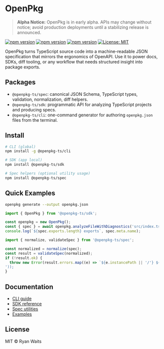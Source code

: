 # OpenPkg

> **Alpha Notice:** OpenPkg is in early alpha. APIs may change without notice; avoid production deployments until a stabilizing release is announced.

[![npm version](https://img.shields.io/npm/v/@openpkg-ts%2Fcli.svg)](https://www.npmjs.com/package/@openpkg-ts/cli)
[![npm version](https://img.shields.io/npm/v/@openpkg-ts%2Fsdk.svg)](https://www.npmjs.com/package/@openpkg-ts/sdk)
[![npm version](https://img.shields.io/npm/v/@openpkg-ts%2Fspec.svg)](https://www.npmjs.com/package/@openpkg-ts/spec)
[![License: MIT](https://img.shields.io/badge/License-MIT-yellow.svg)](https://opensource.org/licenses/MIT)

OpenPkg turns TypeScript source code into a machine-readable JSON specification that mirrors the ergonomics of OpenAPI. Use it to power docs, SDKs, diff tooling, or any workflow that needs structured insight into package exports.

## Packages
- `@openpkg-ts/spec`: canonical JSON Schema, TypeScript types, validation, normalization, diff helpers.
- `@openpkg-ts/sdk`: programmatic API for analyzing TypeScript projects and producing specs.
- `@openpkg-ts/cli`: one-command generator for authoring `openpkg.json` files from the terminal.

## Install
```bash
# CLI (global)
npm install -g @openpkg-ts/cli

# SDK (app local)
npm install @openpkg-ts/sdk

# Spec helpers (optional utility usage)
npm install @openpkg-ts/spec
```

## Quick Examples
```bash
openpkg generate --output openpkg.json
```
```ts
import { OpenPkg } from '@openpkg-ts/sdk';

const openpkg = new OpenPkg();
const { spec } = await openpkg.analyzeFileWithDiagnostics('src/index.ts');
console.log(`${spec.exports.length} exports`, spec.meta.name);
```
```ts
import { normalize, validateSpec } from '@openpkg-ts/spec';

const normalized = normalize(spec);
const result = validateSpec(normalized);
if (!result.ok) {
  throw new Error(result.errors.map((e) => `${e.instancePath || '/'} ${e.message}`).join('
'));
}
```
## Documentation
- [CLI guide](./packages/cli/README.md)
- [SDK reference](./packages/sdk/README.md)
- [Spec utilities](./packages/spec/README.md)
- [Examples](./examples/README.md)

## License

MIT © Ryan Waits
